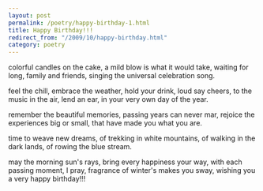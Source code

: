 ```yaml
---
layout: post
permalink: /poetry/happy-birthday-1.html
title: Happy Birthday!!!
redirect_from: "/2009/10/happy-birthday.html"
category: poetry
---
```


colorful candles on the cake,
a mild blow is what it would take,
waiting for long, family and friends,
singing the universal celebration song.

feel the chill, embrace the weather,
hold your drink, loud say cheers,
to the music in the air, lend an ear,
in your very own day of the year.

remember the beautiful memories,
passing years can never mar,
rejoice the experiences big or small,
that have made you what you are.

time to weave new dreams,
of trekking in white mountains,
of walking in the dark lands,
of rowing the blue stream.

may the morning sun's rays,
bring every happiness your way,
with each passing moment, I pray,
fragrance of winter's makes you sway,
wishing you a very happy birthday!!!
